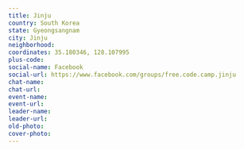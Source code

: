 ```yaml
---
title: Jinju
country: South Korea
state: Gyeongsangnam
city: Jinju
neighborhood: 
coordinates: 35.180346, 128.107995
plus-code:
social-name: Facebook
social-url: https://www.facebook.com/groups/free.code.camp.jinju
chat-name:
chat-url:
event-name:
event-url:
leader-name:
leader-url:
old-photo: 
cover-photo:
---
```

